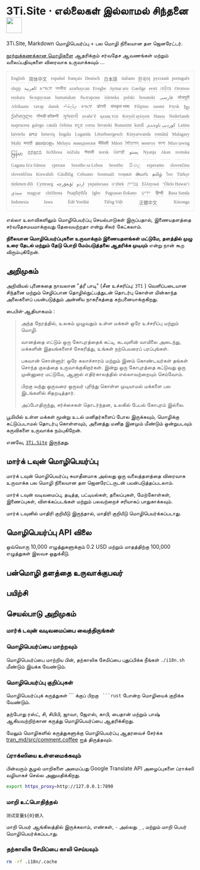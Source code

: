 <h1 style="justify-content:space-between">3Ti.Site ⋅ எல்லைகள் இல்லாமல் சிந்தனை<img src="//i-01.eu.org/3Ti/logo.svg" style="user-select:none;margin-top:-1px;width:42px"></h1>

3Ti.Site, Markdown மொழிபெயர்ப்பு + பல மொழி நிலையான தள ஜெனரேட்டர்.

[நூற்றுக்கணக்கான மொழிகளை](https://github.com/i18n-site/node/blob/main/lang/src/index.js) ஆதரிக்கும் சர்வதேச ஆவணங்கள் மற்றும் வலைப்பதிவுகளை விரைவாக உருவாக்கவும் ...

<pre class="langli" style="display:flex;flex-wrap:wrap;background:transparent;border:1px solid #eee;font-size:12px;box-shadow:0 0 3px inset #eee;padding:12px 5px 4px 12px;justify-content:space-between;"><style>pre.langli i{font-weight:300;font-family:s;margin-right:7px;margin-bottom:8px;font-style:normal;color:#666;border-bottom:1px dashed #ccc;}</style><i>English</i><i> 简体中文 </i><i>español</i><i>français</i><i>Deutsch</i><i> 日本語 </i><i>italiano</i><i>한국어</i><i>русский</i><i>português</i><i>shqip</i><i>‫العربية‬</i><i>አማርኛ</i><i>অসমীয়া</i><i>azərbaycan</i><i>Eʋegbe</i><i>Aymar aru</i><i>Gaeilge</i><i>eesti</i><i>ଓଡ଼ିଆ</i><i>Oromoo</i><i>euskara</i><i>беларуская</i><i>bamanakan</i><i>български</i><i>íslenska</i><i>polski</i><i>bosanski</i><i>‫فارسی‬</i><i>भोजपुरी</i><i>Afrikaans</i><i>татар</i><i>dansk</i><i>‫ދިވެހިބަސް‬</i><i>ትግርኛ</i><i>डोगरी</i><i>संस्कृत भाषा</i><i>Filipino</i><i>suomi</i><i>Frysk</i><i>ខ្មែរ</i><i>ქართული</i><i>गोंयची कोंकणी</i><i>ગુજરાતી</i><i>avañe’ẽ</i><i>қазақ тілі</i><i>Kreyòl ayisyen</i><i>Hausa</i><i>Nederlands</i><i>кыргызча</i><i>galego</i><i>català</i><i>čeština</i><i>ಕನ್ನಡ</i><i>corsu</i><i>hrvatski</i><i>Runasimi</i><i>kurdî</i><i>‫کوردیی ناوەندی‬</i><i>Latina</i><i>latviešu</i><i>ລາວ</i><i>lietuvių</i><i>lingála</i><i>Luganda</i><i>Lëtzebuergesch</i><i>Kinyarwanda</i><i>română</i><i>Malagasy</i><i>Malti</i><i>मराठी</i><i>മലയാളം</i><i>Melayu</i><i>македонски</i><i>मैथिली</i><i>Māori</i><i>মৈতৈলোন্</i><i>монгол</i><i>বাংলা</i><i>Mizo ṭawng</i><i>မြန်မာ</i><i>𞄀𞄄𞄰𞄩𞄍𞄜𞄰</i><i>IsiXhosa</i><i>isiZulu</i><i>नेपाली</i><i>norsk</i><i>ਪੰਜਾਬੀ</i><i>‫پښتو‬</i><i>Nyanja</i><i>Akan</i><i>svenska</i><i>Gagana fa'a Sāmoa</i><i>српски</i><i>Sesotho sa Leboa</i><i>Sesotho</i><i>සිංහල</i><i>esperanto</i><i>slovenčina</i><i>slovenščina</i><i>Kiswahili</i><i>Gàidhlig</i><i>Cebuano</i><i>Soomaali</i><i>тоҷикӣ</i><i>తెలుగు</i><i>தமிழ்</i><i>ไทย</i><i>Türkçe</i><i>türkmen dili</i><i>Cymraeg</i><i>‫ئۇيغۇرچە‬</i><i>‫اردو‬</i><i>українська</i><i>o‘zbek</i><i>‫עברית‬</i><i>Ελληνικά</i><i>ʻŌlelo Hawaiʻi</i><i>‫سنڌي‬</i><i>magyar</i><i>chiShona</i><i>հայերեն</i><i>Igbo</i><i>Pagsasao Ilokano</i><i>‫ייִדיש‬</i><i>हिन्दी</i><i>Basa Sunda</i><i>Indonesia</i><i>Jawa</i><i>Èdè Yorùbá</i><i>Tiếng Việt</i><i> 正體中文 </i><i>Xitsonga</i></pre>

எல்லா உலாவிகளிலும் மொழிபெயர்ப்பு செயல்பாடுகள் இருப்பதால், இணையதளத்தை சர்வதேசமயமாக்குவது தேவையற்றதா என்று சிலர் கேட்கலாம்.

**நிலையான மொழிபெயர்ப்புகளை உருவாக்கும் இணையதளங்கள் மட்டுமே, தளத்தில் முழு உரை தேடல் மற்றும் தேடு பொறி மேம்படுத்தலை ஆதரிக்க முடியும்** என்று நான் கூற விரும்புகிறேன்.

## அறிமுகம்

அறிவியல் புனைகதை நாவலான &quot;த்ரீ பாடி&quot; (சீன உச்சரிப்பு: `3Tǐ` ) வெளிப்படையான சிந்தனை மற்றும் செழிப்பான தொழில்நுட்பத்துடன் தொடர்பு கொள்ள மின்காந்த அலைகளைப் பயன்படுத்தும் அன்னிய நாகரீகத்தை கற்பனையாக்குகிறது.

பைபிள்·ஆதியாகமம் :

> அந்த நேரத்தில், உலகம் முழுவதும் உள்ள மக்கள் ஒரே உச்சரிப்பு மற்றும் மொழி.
>
> வானத்தை எட்டும் ஒரு கோபுரத்தைக் கட்டி, கடவுளின் வாயிலை அடைந்து, மக்களின் இதயங்களைச் சேகரித்து, உங்கள் நற்பெயரைப் பரப்புங்கள்.
>
> பகவான் சொன்னார்: ஒரே கலாச்சாரம் மற்றும் இனம் கொண்டவர்கள் தங்கள் சொந்த குலத்தை உருவாக்குகிறார்கள். இன்று ஒரு கோபுரத்தை கட்டுவது ஒரு முன்னுரை மட்டுமே, ஆனால் எதிர்காலத்தில் எல்லாவற்றையும் செய்வோம்.
>
> பிறகு வந்து ஒருவரை ஒருவர் புரிந்து கொள்ள முடியாமல் மக்களை பல இடங்களில் சிதறடித்தார்.
>
> அப்போதிருந்து, சர்ச்சைகள் தொடர்ந்தன, உலகில் பேபல் கோபுரம் இல்லை.

பூமியில் உள்ள மக்கள் மூன்று உடல் மனிதர்களைப் போல இருக்கவும், மொழிக்கு கட்டுப்படாமல் தொடர்பு கொள்ளவும், அனைத்து மனித இனமும் மீண்டும் ஒன்றுபடவும் கருவிகளை உருவாக்க நம்புகிறேன்.

எனவே, [`3Ti.Site`](//3Ti.Site) இருந்தது.

## மார்க் டவுன் மொழிபெயர்ப்பு

மார்க் டவுன் மொழிபெயர்ப்பு சுயாதீனமாக அல்லது ஒரு வலைத்தளத்தை விரைவாக உருவாக்க பல மொழி நிலையான தள ஜெனரேட்டருடன் பயன்படுத்தப்படலாம்.

மார்க் டவுன் வடிவமைப்பு, தடித்த, பட்டியல்கள், தலைப்புகள், மேற்கோள்கள், இணைப்புகள், விளக்கப்படங்கள் மற்றும் பலவற்றைச் சரியாகப் பாதுகாக்கவும்.

மார்க் டவுனில் மாதிரி குறியீடு இருந்தால், மாதிரி குறியீடு மொழிபெயர்க்கப்படாது.

## மொழிபெயர்ப்பு API விலை

ஒவ்வொரு 10,000 எழுத்துகளுக்கும் 0.2 USD மற்றும் மாதத்திற்கு 100,000 எழுத்துகள் இலவச ஒதுக்கீடு.

## பன்மொழி தளத்தை உருவாக்குபவர்

## பயிற்சி

## செயல்பாடு அறிமுகம்

### மார்க் டவுன் வடிவமைப்பை வைத்திருங்கள்

### மொழிபெயர்ப்பை மாற்றவும்

மொழிபெயர்ப்பை மாற்றிய பின், தற்காலிக சேமிப்பை புதுப்பிக்க நீங்கள் `./i18n.sh` மீண்டும் இயக்க வேண்டும்.

### மொழிபெயர்ப்பு குறிப்புகள்

மொழிபெயர்ப்புக் கருத்துகள் \``` க்குப் பிறகு ` ```rust` போன்ற மொழியைக் குறிக்க வேண்டும்.

தற்போது ரஸ்ட், சி, சிபிபி, ஜாவா, ஜேஎஸ், காபி, பைதான் மற்றும் பாஷ் ஆகியவற்றிற்கான கருத்து மொழிபெயர்ப்பை ஆதரிக்கிறது.

மேலும் மொழிகளில் கருத்துகளுக்கு மொழிபெயர்ப்பு ஆதரவைச் சேர்க்க [tran_md/src/comment.coffee](https://github.com/i18n-site/node/blob/main/tran_md/src/comment.coffee) ஐத் திருத்தவும்.

### ப்ராக்ஸியை உள்ளமைக்கவும்

பின்வரும் சூழல் மாறிகளை அமைப்பது Google Translate API அழைப்புகளை ப்ராக்ஸி வழியாகச் செல்ல அனுமதிக்கிறது.

```bash
export https_proxy=http://127.0.0.1:7890
```

### மாறி உட்பொதித்தல்

```
测试变量${0}嵌入
```

மாறி பெயர் ஆங்கிலத்தில் இருக்கலாம், எண்கள், `-` அல்லது `_` , மற்றும் மாறி பெயர் மொழிபெயர்க்கப்படாது.

### தற்காலிக சேமிப்பை காலி செய்யவும்

```bash
rm -rf .i18n/.cache
```
